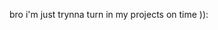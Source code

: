 bro i'm just trynna turn in my projects on time )):

<!---
Yoricc/Yoricc is a ✨ special ✨ repository because its `README.md` (this file) appears on your GitHub profile.
You can click the Preview link to take a look at your changes.
--->
